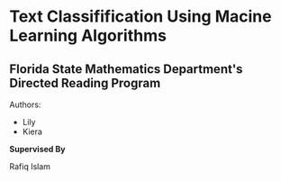 # Text Classifification Using Macine Learning Algorithms  
## Florida State Mathematics Department's Directed Reading Program  

Authors:  
- Lily 
- Kiera  

**Supervised By**  

Rafiq Islam   


